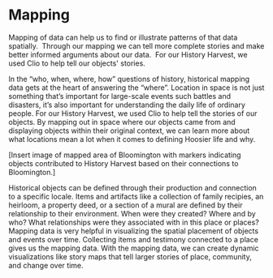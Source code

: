 # Mapping
Mapping of data can help us to find or illustrate patterns of that data spatially.  Through our mapping we can tell more complete stories and make better informed arguments about our data.  For our History Harvest, we used Clio to help tell our objects' stories.





In the “who, when, where, how” questions of history, historical mapping data gets at the heart of answering the “where”. Location in space is not just something that’s important for large-scale events such battles and disasters, it’s also important for understanding the daily life of ordinary people. For our History Harvest, we used Clio to help tell the stories of our objects. By mapping out in space where our objects came from and displaying objects within their original context, we can learn more about what locations mean a lot when it comes to defining Hoosier life and why.

[Insert image of mapped area of Bloomington with markers indicating objects contributed to History Harvest based on their connections to Bloomington.] 

Historical objects can be defined through their production and connection to a specific locale. Items and artifacts like a collection of family recipies, an heirloom, a property deed, or a section of a mural are defined by their relationship to their environment. When were they created? Where and by who? What relationships were they associated with in this place or places? Mapping data is very helpful in visualizing the spatial placement of objects and events over time. Collecting items and testimony connected to a place gives us the mapping data. With the mapping data, we can create dynamic visualizations like story maps that tell larger stories of place, community, and change over time. 


